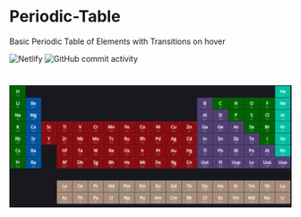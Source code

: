# Periodic-Table



Basic Periodic Table of Elements with Transitions on hover<br />





![Netlify](https://img.shields.io/netlify/e7a3b1b5-f676-4b59-85e1-8fd3c7326af4)
![GitHub commit activity](https://img.shields.io/github/commit-activity/m/xmxvii/Periodic-Table)
<br />







#
<img src="https://raw.githubusercontent.com/xmxvii/Periodic-Table/main/cover.png">

